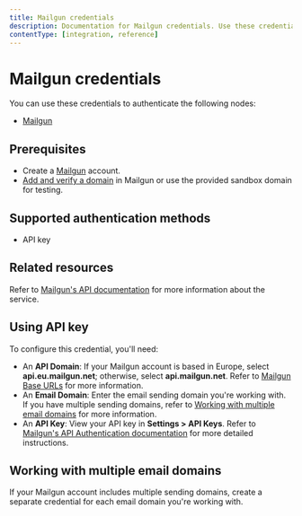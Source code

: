```yaml
---
title: Mailgun credentials
description: Documentation for Mailgun credentials. Use these credentials to authenticate Mailgun in n8n, a workflow automation platform.
contentType: [integration, reference]
---
```


# Mailgun credentials

You can use these credentials to authenticate the following nodes:

- [Mailgun](/integrations/builtin/app-nodes/n8n-nodes-base.mailgun.md)

## Prerequisites

- Create a [Mailgun](https://www.mailgun.com/) account.
- [Add and verify a domain](https://help.mailgun.com/hc/en-us/articles/360026833053-Domain-Verification-Setup-Guide) in Mailgun or use the provided sandbox domain for testing.

## Supported authentication methods

- API key

## Related resources

Refer to [Mailgun's API documentation](https://documentation.mailgun.com/docs/mailgun/api-reference/api-overview) for more information about the service.

## Using API key

To configure this credential, you'll need:

- An **API Domain**: If your Mailgun account is based in Europe, select **api.eu.mailgun.net**; otherwise, select **api.mailgun.net**. Refer to [Mailgun Base URLs](https://documentation.mailgun.com/docs/mailgun/api-reference/api-overview#base-url) for more information.
- An **Email Domain**: Enter the email sending domain you're working with. If you have multiple sending domains, refer to [Working with multiple email domains](#working-with-multiple-email-domains) for more information.
- An **API Key**: View your API key in **Settings > API Keys**. Refer to [Mailgun's API Authentication documentation](https://documentation.mailgun.com/docs/mailgun/api-reference/mg-auth) for more detailed instructions.

## Working with multiple email domains

If your Mailgun account includes multiple sending domains, create a separate credential for each email domain you're working with.
